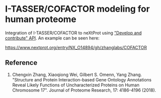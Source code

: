 # I-TASSER/COFACTOR modeling for human proteome

Integration of I-TASSER/COFACTOR to neXtProt using ["Develop and contribute" API](https://www.nextprot.org/help/technical-corner). An example can be seen here:

https://www.nextprot.org/entry/NX_O14894/gh/zhanglabs/COFACTOR

## Reference ##
1. Chengxin Zhang, Xiaoqiong Wei, Gilbert S. Omenn, Yang Zhang. "Structure and Protein Interaction-based Gene Ontology Annotations Reveal Likely Functions of Uncharacterized Proteins on Human Chromosome 17". Journal of Proteome Research, 17: 4186-4196 (2018).
